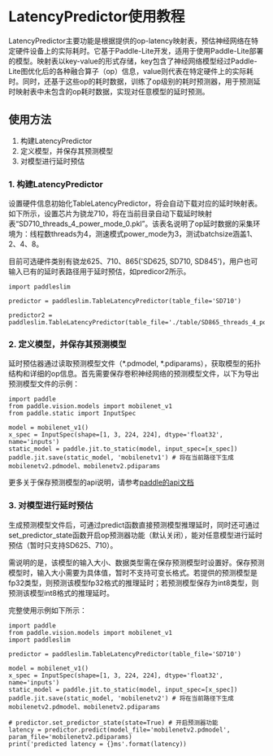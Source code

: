 # LatencyPredictor使用教程

LatencyPredictor主要功能是根据提供的op-latency映射表，预估神经网络在特定硬件设备上的实际耗时。它基于Paddle-Lite开发，适用于使用Paddle-Lite部署的模型。映射表以key-value的形式存储，key包含了神经网络模型经过Paddle-Lite图优化后的各种融合算子（op）信息，value则代表在特定硬件上的实际耗时。同时，还基于这些op的耗时数据，训练了op级别的耗时预测器，用于预测延时映射表中未包含的op耗时数据，实现对任意模型的延时预测。

## 使用方法

1. 构建LatencyPredictor
2. 定义模型，并保存其预测模型
3. 对模型进行延时预估


### 1. 构建LatencyPredictor
设置硬件信息初始化TableLatencyPredictor，将会自动下载对应的延时映射表。如下所示，设置芯片为骁龙710，将在当前目录自动下载延时映射表“SD710_threads_4_power_mode_0.pkl”。该表名说明了op延时数据的采集环境为：线程数threads为4，测速模式power_mode为3，测试batchsize涵盖1、2、4、8。

目前可选硬件类别有骁龙625、710、865('SD625, SD710, SD845')，用户也可输入已有的延时表路径用于延时预估，如predicor2所示。
```
import paddleslim

predictor = paddleslim.TableLatencyPredictor(table_file='SD710')

predictor2 = paddleslim.TableLatencyPredictor(table_file='./table/SD865_threads_4_power_mode_0.pkl')
```

### 2. 定义模型，并保存其预测模型
延时预估器通过读取预测模型文件（*.pdmodel, *.pdiparams），获取模型的拓扑结构和详细的op信息。首先需要保存卷积神经网络的预测模型文件，以下为导出预测模型文件的示例：
```
import paddle
from paddle.vision.models import mobilenet_v1
from paddle.static import InputSpec

model = mobilenet_v1()
x_spec = InputSpec(shape=[1, 3, 224, 224], dtype='float32', name='inputs')
static_model = paddle.jit.to_static(model, input_spec=[x_spec])
paddle.jit.save(static_model, 'mobilenetv1') # 将在当前路径下生成mobilenetv2.pdmodel、mobilenetv2.pdiparams
```
更多关于保存预测模型的api说明，请参考[paddle的api文档](https://www.paddlepaddle.org.cn/documentation/docs/zh/api/paddle/jit/save_cn.html#save)

### 3. 对模型进行延时预估

生成预测模型文件后，可通过predict函数直接预测模型推理延时，同时还可通过set_predictor_state函数开启op预测器功能（默认关闭），能对任意模型进行延时预估（暂时只支持SD625、710）。

需说明的是，该模型的输入大小、数据类型需在保存预测模型时设置好。保存预测模型时，输入大小需要为具体值，暂时不支持可变长格式。若提供的预测模型是fp32类型，则预测该模型fp32格式的推理延时；若预测模型保存为int8类型，则预测该模型int8格式的推理延时。

完整使用示例如下所示：
```
import paddle
from paddle.vision.models import mobilenet_v1
import paddleslim

predictor = paddleslim.TableLatencyPredictor(table_file='SD710')

model = mobilenet_v1()
x_spec = InputSpec(shape=[1, 3, 224, 224], dtype='float32', name='inputs')
static_model = paddle.jit.to_static(model, input_spec=[x_spec])
paddle.jit.save(static_model, 'mobilenetv2') # 将在当前路径下生成mobilenetv2.pdmodel、mobilenetv2.pdiparams

# predictor.set_predictor_state(state=True) # 开启预测器功能
latency = predictor.predict(model_file='mobilenetv2.pdmodel', param_file='mobilenetv2.pdiparams)
print('predicted latency = {}ms'.format(latency))
```
